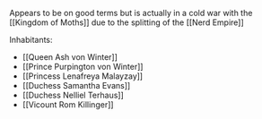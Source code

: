 Appears to be on good terms but is actually in a cold war with the [[Kingdom of Moths]] due to the splitting of the [[Nerd Empire]]

Inhabitants:
- [[Queen Ash von Winter]]
- [[Prince Purpington von Winter]]
- [[Princess Lenafreya Malayzay]]
- [[Duchess Samantha Evans]]
- [[Duchess Nelliel Terhaus]]
- [[Vicount Rom Killinger]]
